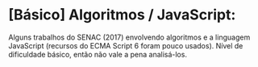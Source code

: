 # [Básico] Algoritmos / JavaScript:

Alguns trabalhos do SENAC (2017) envolvendo algoritmos e a linguagem JavaScript (recursos do ECMA Script 6 foram pouco usados). Nível de dificuldade básico, então não vale a pena analisá-los.